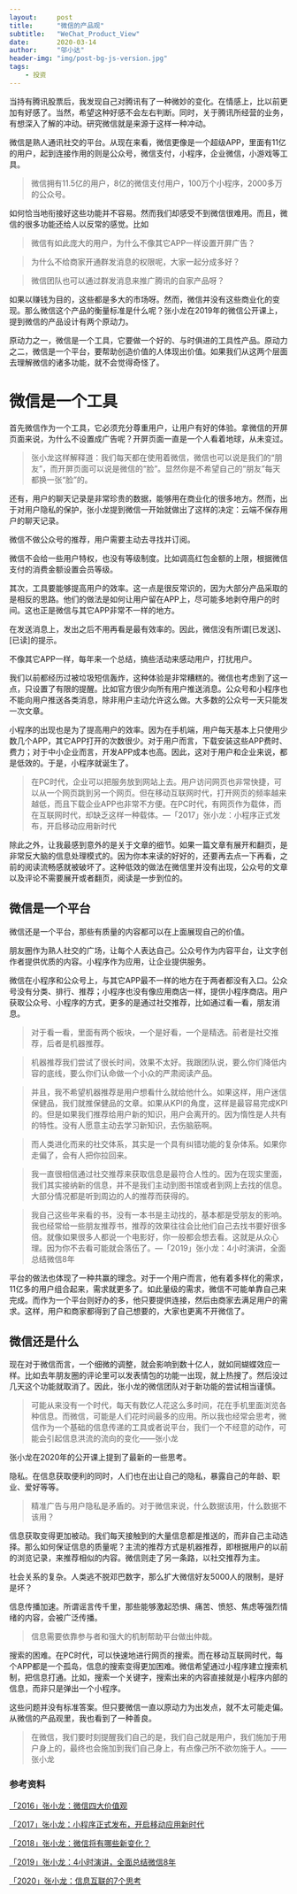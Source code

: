 ```yaml
---
layout:     post
title:      "微信的产品观"
subtitle:   "WeChat_Product_View"
date:       2020-03-14
author:     "邬小达"
header-img: "img/post-bg-js-version.jpg"
tags:
    - 投资
---
```


当持有腾讯股票后，我发现自己对腾讯有了一种微妙的变化。在情感上，比以前更加有好感了。当然，希望这种好感不会左右判断。同时，关于腾讯所经营的业务，有想深入了解的冲动。研究微信就是来源于这样一种冲动。

微信是熟人通讯社交的平台。从现在来看，微信更像是一个超级APP，里面有11亿的用户，起到连接作用的则是公众号，微信支付，小程序，企业微信，小游戏等工具。

>微信拥有11.5亿的用户，8亿的微信支付用户，100万个小程序，2000多万的公众号。

如何恰当地衔接好这些功能并不容易。然而我们却感受不到微信很难用。而且，微信的很多功能还给人以反常的感觉。比如

>微信有如此庞大的用户，为什么不像其它APP一样设置开屏广告？

>为什么不给商家开通群发消息的权限呢，大家一起分成多好？

>微信团队也可以通过群发消息来推广腾讯的自家产品呀？

如果以赚钱为目的，这些都是多大的市场呀。然而，微信并没有这些商业化的变现。那么微信这个产品的衡量标准是什么呢？张小龙在2019年的微信公开课上，提到微信的产品设计有两个原动力。

原动力之一，微信是一个工具，它要做一个好的、与时俱进的工具性产品。原动力之二，微信是一个平台，要帮助创造价值的人体现出价值。如果我们从这两个层面去理解微信的诸多功能，就不会觉得奇怪了。

# 微信是一个工具

首先微信作为一个工具，它必须充分尊重用户，让用户有好的体验。拿微信的开屏页面来说，为什么不设置成广告呢？开屏页面一直是一个人看着地球，从未变过。

>张小龙这样解释道：我们每天都在使用着微信，微信也可以说是我们的“朋友”，而开屏页面可以说是微信的“脸”。显然你是不希望自己的“朋友”每天都换一张“脸”的。

还有，用户的聊天记录是非常珍贵的数据，能够用在商业化的很多地方。然而，出于对用户隐私的保护，张小龙提到微信一开始就做出了这样的决定：云端不保存用户的聊天记录。

微信不做公众号的推荐，用户需要主动去寻找并订阅。

微信不会给一些用户特权，也没有等级制度。比如调高红包金额的上限，根据微信支付的消费金额设置会员等级。

其次，工具要能够提高用户的效率。这一点是很反常识的，因为大部分产品采取的是相反的思路。他们的做法是如何让用户留在APP上，尽可能多地剥夺用户的时间。这也正是微信与其它APP非常不一样的地方。

在发送消息上，发出之后不用再看是最有效率的。因此，微信没有所谓[已发送]、[已读]的提示。

不像其它APP一样，每年来一个总结，搞些活动来感动用户，打扰用户。

我们以前都经历过被垃圾短信轰炸，这种体验是非常糟糕的。微信也考虑到了这一点，只设置了有限的提醒。比如官方很少向所有用户推送消息。公众号和小程序也不能向用户推送各类消息，除非用户主动允许这么做。大多数的公众号一天只能发一次文章。

小程序的出现也是为了提高用户的效率。因为在手机端，用户每天基本上只使用少数几个APP，其它APP打开的次数很少。对于用户而言，下载安装这些APP费时、费力；对于中小企业而言，开发APP成本也高。因此，这对于用户和企业来说，都是低效的。于是，小程序就诞生了。

>在PC时代，企业可以把服务放到网站上去。用户访问网页也非常快捷，可以从一个网页跳到另一个网页。但在移动互联网时代，打开网页的频率越来越低，而且下载企业APP也非常不方便。在PC时代，有网页作为载体，而在互联网时代，却缺乏这样一种载体。—「2017」张小龙：小程序正式发布，开启移动应用新时代

除此之外，让我最感到意外的是关于文章的细节。如果一篇文章有展开和翻页，是非常反大脑的信息处理模式的。因为你本来读的好好的，还要再去点一下再看，之前的阅读流畅感就被破坏了。这种低效的做法在微信里并没有出现，公众号的文章以及评论不需要展开或者翻页，阅读是一步到位的。

## 微信是一个平台

微信还是一个平台，那些有质量的内容都可以在上面展现自己的价值。

朋友圈作为熟人社交的广场，让每个人表达自己。公众号作为内容平台，让文字创作者提供优质的内容。小程序作为应用，让企业提供服务。

微信在小程序和公众号上，与其它APP最不一样的地方在于两者都没有入口。公众号没有分类、排行、推荐；小程序也没有像应用商店一样，提供小程序商店。用户获取公众号、小程序的方式，更多的是通过社交推荐，比如通过看一看，朋友消息。

>对于看一看，里面有两个板块，一个是好看，一个是精选。前者是社交推荐，后者是机器推荐。

>机器推荐我们尝试了很长时间，效果不太好。我跟团队说，要么你们降低内容的底线，要么你们认命做一个小众的严肃阅读产品。

>并且，我不希望机器推荐是用户想看什么就给他什么。如果这样，用户迷信保健品，我们就推保健品的文章。如果从KPI的角度，这样是最容易完成KPI的。但是如果我们推荐给用户新的知识，用户会离开的。因为惰性是人共有的特性。没有人愿意主动去学习新知识，去伤脑筋啊。

>而人类进化而来的社交体系，其实是一个具有纠错功能的复杂体系。如果你走偏了，会有人把你拉回来。

>我一直很相信通过社交推荐来获取信息是最符合人性的。因为在现实里面，我们其实接纳新的信息，并不是我们主动到图书馆或者到网上去找的信息。大部分情况都是听到周边的人的推荐而获得的。

>我自己这些年来看的书，没有一本书是主动找的，基本都是受朋友的影响。我也经常给一些朋友推荐书，推荐的效果往往会比他们自己去找书要好很多倍。就像如果很多人都说一个电影好，你一般都会想去看。这就是从众心理。因为你不去看可能就会落伍了。—「2019」张小龙：4小时演讲，全面总结微信8年

平台的做法也体现了一种共赢的理念。对于一个用户而言，他有着多样化的需求，11亿多的用户组合起来，需求就更多了。如此量级的需求，微信不可能单靠自己来完成。而作为一个平台则好办的多，他只要提供连接，然后由商家去满足用户的需求。这样，用户和商家都得到了自己想要的，大家也更离不开微信了。

## 微信还是什么

现在对于微信而言，一个细微的调整，就会影响到数十亿人，就如同蝴蝶效应一样。比如去年朋友圈的评论里可以发表情包的功能一出现，就上热搜了。然后没过几天这个功能就取消了。因此，张小龙的微信团队对于新功能的尝试相当谨慎。

>可能从来没有一个时代，每天有数亿人花这么多时间，花在手机里面浏览各种信息。而微信，可能是人们花时间最多的应用。所以我也经常会思考，微信作为一个基础的信息传递的工具或者说平台，我们一个不经意的动作，可能会引起信息洪流的流向的变化——张小龙

张小龙在2020年的公开课上提到了最新的一些思考。

隐私。在信息获取便利的同时，人们也在出让自己的隐私，暴露自己的年龄、职业、爱好等等。

>精准广告与用户隐私是矛盾的。对于微信来说，什么数据该用，什么数据不该用？

信息获取变得更加被动。我们每天接触到的大量信息都是推送的，而非自己主动选择。那么如何保证信息的质量呢？主流的推荐方式是机器推荐，即根据用户的以前的浏览记录，来推荐相似的内容。微信则走了另一条路，以社交推荐为主。

社会关系的复杂。人类逃不脱邓巴数字，那么扩大微信好友5000人的限制，是好是坏？

信息传播加速。所谓谣言传千里，那些能够激起恐惧、痛苦、愤怒、焦虑等强烈情绪的内容，会被广泛传播。

>信息需要依靠参与者和强大的机制帮助平台做出仲裁。

搜索的困难。在PC时代，可以快速地进行网页的搜索。而在移动互联网时代，每个APP都是一个孤岛，信息的搜索变得更加困难。微信希望通过小程序建立搜索机制，把信息打通。比如，搜索一个关键字，搜索出来的内容直接就是小程序内部的信息，而非只是弹出一个小程序。

这些问题并没有标准答案。但只要微信一直以原动力为出发点，就不太可能走偏。从微信的产品观里，我也看到了一种善良。

>在微信，我们要时刻提醒我们自己的是，我们自己就是用户，我们施加于用户身上的，最终也会施加到我们自己身上，有点像己所不欲勿施于人。——张小龙

### 参考资料

[「2016」张小龙：微信四大价值观](https://daxuepc.com/detail/v_5c48244d7ddb8_oxg7Rl8T/3?from=p_5c483e6305292_C1LfcA9T&type=6)

[「2017」张小龙：小程序正式发布，开启移动应用新时代](https://daxuepc.com/detail/v_5c2f495d12d41_vFndS9fI/3?from=p_5c483e6305292_C1LfcA9T&type=6)

[「2018」张小龙：微信将有哪些新变化？](https://daxuepc.com/detail/v_5c2f495d134a3_5PTjX7A9/3?from=p_5c483e6305292_C1LfcA9T&type=6)

[「2019」张小龙：4小时演讲，全面总结微信8年](https://daxuepc.com/detail/v_5c49a5ccc18b8_qiRD0yAw/3?from=p_5c483e6305292_C1LfcA9T&type=6)

[「2020」张小龙：信息互联的7个思考](https://daxuepc.com/detail/v_5e16ee6c70930_ldRjQgGN/3?from=p_5c483e6305292_C1LfcA9T&type=6)
